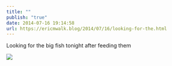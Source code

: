 ```yaml
---
title: ""
publish: "true"
date: 2014-07-16 19:14:58
url: https://ericmwalk.blog/2014/07/16/looking-for-the.html
---
```


Looking for the big fish tonight after feeding them

![](https://ericmwalk.blog/uploads/2022/370d07b1b9.jpg)